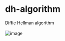 # dh-algorithm
Diffie Hellman algorithm
<br />
<br />
![image](https://user-images.githubusercontent.com/116706672/226431059-008c5111-2c5e-42ed-b96c-fd52c3e4e75a.png)
